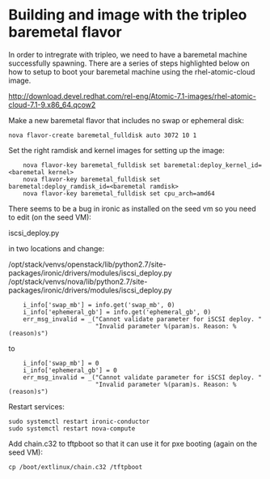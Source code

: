 # Building and image with the tripleo baremetal flavor

In order to intregrate with tripleo, we need to have a baremetal machine
successfully spawning.  There are a series of steps highlighted below on how to
setup to boot your baremetal machine using the rhel-atomic-cloud image.

http://download.devel.redhat.com/rel-eng/Atomic-7.1-images/rhel-atomic-cloud-7.1-9.x86_64.qcow2

Make a new baremetal flavor that includes no swap or ephemeral disk:
```
nova flavor-create baremetal_fulldisk auto 3072 10 1
```

Set the right ramdisk and kernel images for setting up the image:
```
    nova flavor-key baremetal_fulldisk set baremetal:deploy_kernel_id=<baremetal kernel>
    nova flavor-key baremetal_fulldisk set baremetal:deploy_ramdisk_id=<baremetal ramdisk>
    nova flavor-key baremetal_fulldisk set cpu_arch=amd64
```

There seems to be a bug in ironic as installed on the seed vm so you need to
edit (on the seed VM):

iscsi_deploy.py

in two locations and change:

/opt/stack/venvs/openstack/lib/python2.7/site-packages/ironic/drivers/modules/iscsi_deploy.py
/opt/stack/venvs/nova/lib/python2.7/site-packages/ironic/drivers/modules/iscsi_deploy.py

```
    i_info['swap_mb'] = info.get('swap_mb', 0)
    i_info['ephemeral_gb'] = info.get('ephemeral_gb', 0)
    err_msg_invalid = _("Cannot validate parameter for iSCSI deploy. "
                        "Invalid parameter %(param)s. Reason: %(reason)s")
```

to

```
    i_info['swap_mb'] = 0
    i_info['ephemeral_gb'] = 0
    err_msg_invalid = _("Cannot validate parameter for iSCSI deploy. "
                        "Invalid parameter %(param)s. Reason: %(reason)s")
```

Restart services:

```
sudo systemctl restart ironic-conductor
sudo systemctl restart nova-compute
```

Add chain.c32 to tftpboot so that it can use it for pxe booting (again on the
seed VM):

```
cp /boot/extlinux/chain.c32 /tftpboot
```
